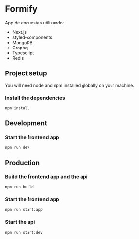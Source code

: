 # Formify

App de encuestas utilizando:

-   Next.js
-   styled-components
-   MongoDB
-   Graphql
-   Typescript
-   Redis

## Project setup

You will need node and npm installed globally on your machine.

### Install the dependencies

```sh
npm install
```

## Development

### Start the frontend app

```sh
npm run dev
```

## Production

### Build the frontend app and the api

```sh
npm run build
```

### Start the frontend app

```sh
npm run start:app
```

### Start the api

```sh
npm run start:dev
```